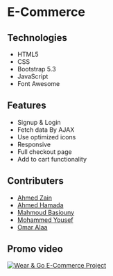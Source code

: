 # E-Commerce

## Technologies
- HTML5
- CSS
- Bootstrap 5.3
- JavaScript
- Font Awesome

## Features
- Signup & Login
- Fetch data By AJAX
- Use optimized icons
- Responsive
- Full checkout page
- Add to cart functionality

## Contributers

- [Ahmed Zain](https://github.com/AhmedMohamedZein)
- [Ahmed Hamada](https://github.com/AhmedHamada011)
- [Mahmoud Basiouny](https://github.com/mahmoud-elbasiony)
- [Mohammed Yousef](https://github.com/Mohamedyousef44)
- [Omar Alaa](https://github.com/omar1896)

## Promo video

[![Wear & Go E-Commerce Project](https://img.youtube.com/vi/ITJEobeLRqI/0.jpg)](https://www.youtube.com/watch?v=ITJEobeLRqI "Wear & Go E-Commerce Project
")
